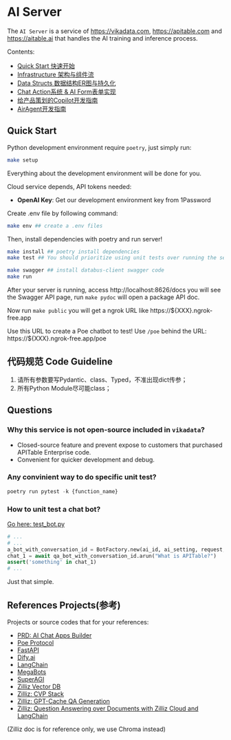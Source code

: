 # AI Server


The `AI Server` is a service of https://vikadata.com, https://apitable.com and https://aitable.ai that handles the AI training and inference process.

Contents:

- [Quick Start 快速开始](#quick-start)
- [Infrastructure 架构与组件流](./docs/infrastructure.md)
- [Data Structs 数据结构ER图与持久化](./docs/data_structs.md)
- [Chat Action系统 & AI Form表单实现](./docs/action_system.md)
- [给产品策划的Copilot开发指南](./docs/copliot.md)
- [AirAgent开发指南](./docs/airagent.md)

## Quick Start

Python development environment require `poetry`, just simply run:

```bash
make setup
```

Everything about the development environment will be done for you.

Cloud service depends, API tokens needed:

- **OpenAI Key**: Get our development environment key from 1Password

Create .env file by following command:

```bash
make env ## create a .env files
```

Then, install dependencies with poetry and run server!

```bash
make install ## poetry install dependencies
make test ## You should prioritize using unit tests over running the server for debugging the API.

make swagger ## install databus-client swagger code
make run
```

After your server is running, access http://localhost:8626/docs you will see the Swagger API page, run `make pydoc` will open a package API doc.

Now run `make public` you will get a ngrok URL like https://${XXX}.ngrok-free.app

Use this URL to create a Poe chatbot to test! Use `/poe` behind the URL: https://${XXX}.ngrok-free.app/poe



## 代码规范 Code Guideline
1. 请所有参数要写Pydantic、class、Typed，不准出现dict传参；
2. 所有Python Module尽可能class；



## Questions

### Why this service is not open-source included in `vikadata`?

- Closed-source feature and prevent expose to customers that purchased APITable Enterprise code.
- Convenient for quicker development and debug.

### Any convinient way to do specific unit test?

```python
poetry run pytest -k {function_name}
```

### How to unit test a chat bot?

[Go here: test_bot.py](./tests/test_core.py)

```python
# ...
# ...
a_bot_with_conversation_id = BotFactory.new(ai_id, ai_setting, request, True, None)
chat_1 = await qa_bot_with_conversation_id.arun("What is APITable?")
assert('something' in chat_1)
# ...
```
Just that simple.


## References Projects(参考)

Projects or source codes that for your references:

- [PRD: AI Chat Apps Builder](https://apitable.getoutline.com/doc/prd-aitable-ai-chat-apps-builder-KtNHChx2oX)
- [Poe Protocol](https://github.com/poe-platform/poe-protocol)
- [FastAPI](https://fastapi.tiangolo.com/lo/)
- [Dify.ai](https://github.com/langgenius/dify)
- [LangChain](https://python.langchain.com/)
- [MegaBots](https://github.com/momegas/megabots)
- [SuperAGI](https://github.com/TransformerOptimus/SuperAGI)
- [Zilliz Vector DB](https://docs.zilliz.com/)
- [Zilliz: CVP Stack](https://zilliz.com/blog/ChatGPT-VectorDB-Prompt-as-code)
- [Zilliz: GPT-Cache QA Generation](https://gptcache.readthedocs.io/en/latest/bootcamp/langchain/qa_generation.html)
- [Zilliz: Question Answering over Documents with Zilliz Cloud and LangChain](https://docs.zilliz.com/docs/question-answering-over-documents-with-zilliz-cloud-and-langchain)

(Zilliz doc is for reference only, we use Chroma instead)